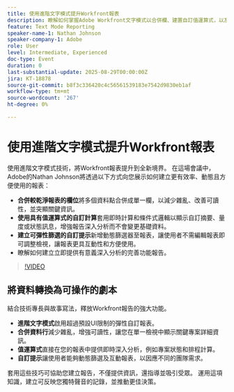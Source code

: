 ```yaml
---
title: 使用進階文字模式提升Workfront報表
description: 瞭解如何掌握Adobe Workfront文字模式以合併欄、建置自訂值運算式，以及建立動態提示以更聰明的報表。
feature: Text Mode Reporting
speaker-name-1: Nathan Johnson
speaker-company-1: Adobe
role: User
level: Intermediate, Experienced
doc-type: Event
duration: 0
last-substantial-update: 2025-08-29T00:00:00Z
jira: KT-18878
source-git-commit: b8f3c336420c4c56561539183e7542d9830eb1af
workflow-type: tm+mt
source-wordcount: '267'
ht-degree: 0%

---
```



# 使用進階文字模式提升Workfront報表

使用進階文字模式技術，將Workfront報表提升到全新境界。 在這場會議中，Adobe的Nathan Johnson將透過以下方式向您展示如何建立更有效率、動態且方便使用的報表：

* **合併較乾淨報表的欄位**&#x200B;將多個資料點合併成單一欄，以減少雜亂、改善可讀性，並突顯關鍵資訊。
* **使用具有值運算式的自訂計算**&#x200B;套用即時計算和條件式邏輯以顯示自訂摘要、量度或狀態訊息，增強報告深入分析而不會變更基礎資料。
* **建立可彈性篩選的自訂提示**&#x200B;新增動態篩選器至報表，讓使用者不需編輯報表即可調整檢視，讓報表更具互動性和方便使用。
* 瞭解如何建立立即提供有意義深入分析的完善功能報告。

>[!VIDEO](https://video.tv.adobe.com/v/3471498/?learn=on&enablevpops)

## 將資料轉換為可操作的劇本

結合技術專長與故事寫法，釋放Workfront報告的強大功能。

* **進階文字模式**&#x200B;啟用超過預設UI限制的彈性自訂報表。
* **合併資料行**&#x200B;減少雜亂，增強可讀性，讓您在單一檢視中顯示關鍵專案詳細資訊。
* **值運算式**&#x200B;直接在您的報表中提供即時深入分析，例如專案狀態和排程計算。
* **自訂提示**&#x200B;讓使用者能夠動態篩選及互動報表，以因應不同的團隊需求。

套用這些技巧可協助您建立報告，不僅提供資訊，還指導並吸引受眾。 運用這項知識，建立可反映您獨特聲音的記錄，並推動更佳決策。